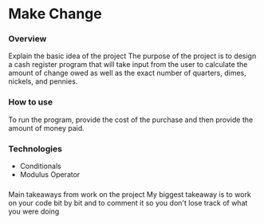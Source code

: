 # Make Change

### Overview
Explain the basic idea of the project
The purpose of the project is to design a cash register program that will take 
input from the user to calculate the amount of change owed as well as the 
exact number of quarters, dimes, nickels, and pennies.

### How to use
To run the program, provide the cost of the purchase and then provide the amount
of money paid.

### Technologies

* Conditionals
* Modulus Operator

###
Main takeaways from work on the project
My biggest takeaway is to work on your code bit by bit and to comment it so you
don't lose track of what you were doing
